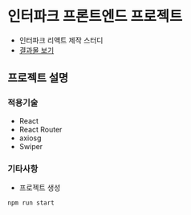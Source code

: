 # 인터파크 프론트엔드 프로젝트

- 인터파크 리액트 제작 스터디
- [결과물 보기](https://)

## 프로젝트 설명

### 적용기술

- React
- React Router
- axiosg
- Swiper

### 기타사항

- 프로젝트 생성

```js
npm run start
```